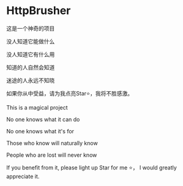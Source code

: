 # HttpBrusher

这是一个神奇的项目

没人知道它能做什么

没人知道它有什么用

知道的人自然会知道

迷途的人永远不知晓


如果你从中受益，请为我点亮Star⭐，我将不胜感激。


This is a magical project

No one knows what it can do

No one knows what it's for

Those who know will naturally know

People who are lost will never know

If you benefit from it, please light up Star for me ⭐， I would greatly appreciate it.

